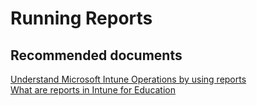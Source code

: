 <properties
	pageTitle="Running Reports"
	description="Running Reports"
	service="microsoft.intune"
	resource="intune"
	authors="mackie1604"
	displayOrder=""
	selfHelpType="generic"
	supportTopicIds="32568693"
	resourceTags=""
	productPesIds="15584"
	cloudEnvironments="public, fairfax, usnat, ussec"
	articleId="7135bba6-3435-4924-93c7-ea3c8af89a95"
	ownershipId="IntuneCxP_Intune"
/>

# Running Reports

## **Recommended documents**

[Understand Microsoft Intune Operations by using reports](https://docs.microsoft.com/intune-classic/deploy-use/understand-microsoft-intune-operations-by-using-reports)<br>
[What are reports in Intune for Education](https://docs.microsoft.com/intune-education/what-are-reports)<br>


